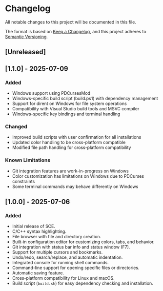 # Changelog

All notable changes to this project will be documented in this file.

The format is based on [Keep a Changelog](https://keepachangelog.com/en/1.0.0/),
and this project adheres to [Semantic Versioning](https://semver.org/spec/v2.0.0.html).

## [Unreleased]

## [1.1.0] - 2025-07-09
### Added
- Windows support using PDCursesMod
- Windows-specific build script (build.ps1) with dependency management
- Support for dirent on Windows for file system operations
- Compatibility with Visual Studio build tools and MSVC compiler
- Windows-specific key bindings and terminal handling

### Changed
- Improved build scripts with user confirmation for all installations
- Updated color handling to be cross-platform compatible
- Modified file path handling for cross-platform compatibility

### Known Limitations
- Git integration features are work-in-progress on Windows
- Color customization has limitations on Windows due to PDCurses constraints
- Some terminal commands may behave differently on Windows

## [1.0.0] - 2025-07-06
### Added
- Initial release of SCE.
- C/C++ syntax highlighting.
- File browser with file and directory creation.
- Built-in configuration editor for customizing colors, tabs, and behavior.
- Git integration with status bar info and status window (F7).
- Support for multiple cursors and bookmarks.
- Undo/redo, search/replace, and automatic indentation.
- Integrated console for running shell commands.
- Command-line support for opening specific files or directories.
- Automatic saving feature.
- Cross-platform compatibility for Linux and macOS.
- Build script (`build.sh`) for easy dependency checking and installation.